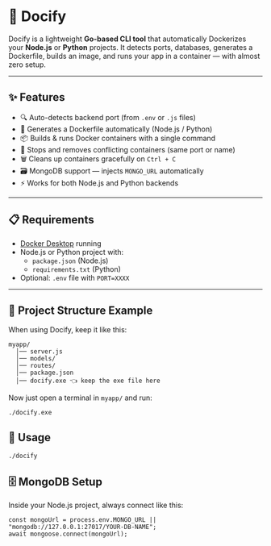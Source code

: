 # 🐳 Docify

Docify is a lightweight **Go-based CLI tool** that automatically Dockerizes your **Node.js** or **Python** projects. It detects ports, databases, generates a Dockerfile, builds an image, and runs your app in a container — with almost zero setup.

---

## ✨ Features
- 🔍 Auto-detects backend port (from `.env` or `.js` files)  
- 🐳 Generates a Dockerfile automatically (Node.js / Python)  
- 📦 Builds & runs Docker containers with a single command  
- 🛑 Stops and removes conflicting containers (same port or name)  
- 🗑 Cleans up containers gracefully on `Ctrl + C`  
- 🗃 MongoDB support — injects `MONGO_URL` automatically  
- ⚡ Works for both Node.js and Python backends  

---

## 📋 Requirements
- [Docker Desktop](https://www.docker.com/products/docker-desktop/) running  
- Node.js or Python project with:  
  - `package.json` (Node.js)  
  - `requirements.txt` (Python)  
- Optional: `.env` file with `PORT=XXXX`  

---

## 📂 Project Structure Example

When using Docify, keep it like this:

    myapp/
      │── server.js
      │── models/
      │── routes/
      │── package.json
      │── docify.exe 👈 keep the exe file here


Now just open a terminal in `myapp/` and run:

    ./docify.exe


## 🚀 Usage

    ./docify



## 🗄 MongoDB Setup

Inside your Node.js project, always connect like this:

    const mongoUrl = process.env.MONGO_URL || "mongodb://127.0.0.1:27017/YOUR-DB-NAME";
    await mongoose.connect(mongoUrl);

